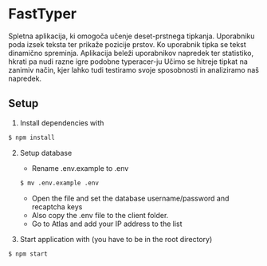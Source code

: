 # FastTyper  
Spletna aplikacija, ki omogoča učenje deset-prstnega tipkanja.
Uporabniku poda izsek teksta ter prikaže pozicije prstov.
Ko uporabnik tipka se tekst dinamično spreminja.
Aplikacija beleži uporabnikov napredek ter statistiko, hkrati pa nudi razne igre podobne typeracer-ju
Učimo se hitreje tipkat na zanimiv način, kjer lahko tudi testiramo svoje sposobnosti in analiziramo naš napredek.

## Setup
1. Install dependencies with
```bash
$ npm install
```

2. Setup database

	* Rename .env.example to .env
	```bash
	$ mv .env.example .env
	```
	* Open the file and set the database username/password and recaptcha keys
	* Also copy the .env file to the client folder.
	* Go to Atlas and add your IP address to the list

3. Start application with (you have to be in the root directory)
```bash
$ npm start
```
